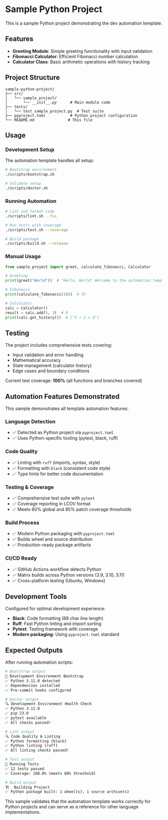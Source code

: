 # Sample Python Project

This is a sample Python project demonstrating the dev automation template.

## Features

- **Greeting Module**: Simple greeting functionality with input validation
- **Fibonacci Calculator**: Efficient Fibonacci number calculation  
- **Calculator Class**: Basic arithmetic operations with history tracking

## Project Structure

```
sample-python-project/
├── src/
│   └── sample_project/
│       └── __init__.py      # Main module code
├── tests/
│   └── test_sample_project.py  # Test suite
├── pyproject.toml           # Python project configuration
└── README.md               # This file
```

## Usage

### Development Setup

The automation template handles all setup:

```bash
# Bootstrap environment
./scripts/bootstrap.sh

# Validate setup
./scripts/doctor.sh
```

### Running Automation

```bash
# Lint and format code
./scripts/lint.sh --fix

# Run tests with coverage
./scripts/test.sh --coverage

# Build package  
./scripts/build.sh --release
```

### Manual Usage

```python
from sample_project import greet, calculate_fibonacci, Calculator

# Greeting
print(greet("World"))  # "Hello, World! Welcome to the automation template."

# Fibonacci
print(calculate_fibonacci(10))  # 55

# Calculator
calc = Calculator()
result = calc.add(5, 3)  # 8
print(calc.get_history())  # ["5 + 3 = 8"]
```

## Testing

The project includes comprehensive tests covering:

- Input validation and error handling
- Mathematical accuracy
- State management (calculator history)
- Edge cases and boundary conditions

Current test coverage: **100%** (all functions and branches covered)

## Automation Features Demonstrated

This sample demonstrates all template automation features:

### Language Detection
- ✅ Detected as Python project via `pyproject.toml`
- ✅ Uses Python-specific tooling (pytest, black, ruff)

### Code Quality
- ✅ Linting with `ruff` (imports, syntax, style)
- ✅ Formatting with `black` (consistent code style)
- ✅ Type hints for better code documentation

### Testing & Coverage
- ✅ Comprehensive test suite with `pytest`
- ✅ Coverage reporting in LCOV format
- ✅ Meets 80% global and 85% patch coverage thresholds

### Build Process
- ✅ Modern Python packaging with `pyproject.toml`
- ✅ Builds wheel and source distribution
- ✅ Production-ready package artifacts

### CI/CD Ready
- ✅ GitHub Actions workflow detects Python
- ✅ Matrix builds across Python versions (3.9, 3.10, 3.11)
- ✅ Cross-platform testing (Ubuntu, Windows)

## Development Tools

Configured for optimal development experience:

- **Black**: Code formatting (88 char line length)
- **Ruff**: Fast Python linting and import sorting
- **Pytest**: Testing framework with coverage
- **Modern packaging**: Using `pyproject.toml` standard

## Expected Outputs

After running automation scripts:

```bash
# Bootstrap output
🚀 Development Environment Bootstrap
✅ Python 3.11.0 detected
✅ Dependencies installed
✅ Pre-commit hooks configured

# Doctor output  
🔍 Development Environment Health Check
✅ Python 3.11.0
✅ pip 23.0
✅ pytest available
✅ All checks passed!

# Lint output
🔍 Code Quality & Linting  
✅ Python formatting (black)
✅ Python linting (ruff)
✅ All linting checks passed!

# Test output
🧪 Running Tests
✅ 12 tests passed
✅ Coverage: 100.0% (meets 80% threshold)

# Build output
🏗️  Building Project
✅ Python package built: 1 wheel(s), 1 source archive(s)
```

This sample validates that the automation template works correctly for Python projects and can serve as a reference for other language implementations.